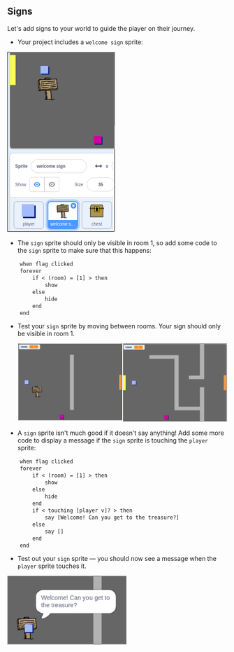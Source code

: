 ## Signs

Let's add signs to your world to guide the player on their journey.

+ Your project includes a `welcome sign` sprite:

![screenshot](images/world-sign.png)

+ The `sign` sprite should only be visible in room 1, so add some code to the `sign` sprite to make sure that this happens:

```blocks
	when flag clicked
	forever
		if < (room) = [1] > then
			show
		else
			hide
		end
	end
```

+ Test your `sign` sprite by moving between rooms. Your sign should only be visible in room 1.

	![screenshot](images/world-sign-test.png)

+ A `sign` sprite isn't much good if it doesn't say anything! Add some more code to display a message if the `sign` sprite is touching the `player` sprite:

```blocks
	when flag clicked
	forever
		if < (room) = [1] > then
			show
		else
			hide
		end
        if < touching [player v]? > then
            say [Welcome! Can you get to the treasure?]
        else
            say []
        end
	end
```

+ Test out your `sign` sprite — you should now see a message when the `player` sprite touches it.

![screenshot](images/world-sign-test2.png)
